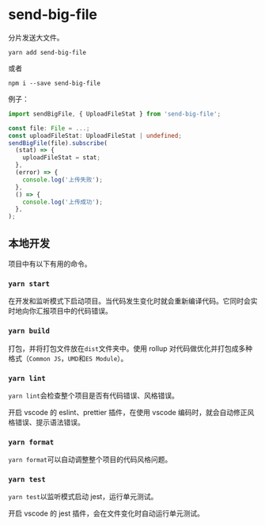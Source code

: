 # send-big-file

分片发送大文件。

```shell
yarn add send-big-file
```

或者

```shell
npm i --save send-big-file
```

例子：

```typescript
import sendBigFile, { UploadFileStat } from 'send-big-file';

const file: File = ...;
const uploadFileStat: UploadFileStat | undefined;
sendBigFile(file).subscribe(
  (stat) => {
    uploadFileStat = stat;
  },
  (error) => {
    console.log('上传失败');
  },
  () => {
    console.log('上传成功');
  },
);
```

## 本地开发

项目中有以下有用的命令。

### `yarn start`

在开发和监听模式下启动项目。当代码发生变化时就会重新编译代码。它同时会实时地向你汇报项目中的代码错误。

### `yarn build`

打包，并将打包文件放在`dist`文件夹中。使用 rollup 对代码做优化并打包成多种格式（`Common JS`，`UMD`和`ES Module`）。

### `yarn lint`

`yarn lint`会检查整个项目是否有代码错误、风格错误。

开启 vscode 的 eslint、prettier 插件，在使用 vscode 编码时，就会自动修正风格错误、提示语法错误。

### `yarn format`

`yarn format`可以自动调整整个项目的代码风格问题。

### `yarn test`

`yarn test`以监听模式启动 jest，运行单元测试。

开启 vscode 的 jest 插件，会在文件变化时自动运行单元测试。
